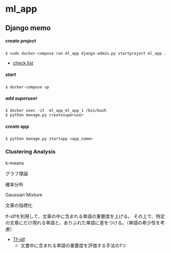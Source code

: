 ml_app
===

## Django memo

##### create project

```
$ sudo docker-compose run ml_app django-admin.py startproject ml_app .
```

 - [check list](https://docs.djangoproject.com/en/2.1/howto/deployment/checklist/)

##### start
 
```
$ docker-compose up
```

##### add superuser

```
$ docker exec -it  ml_app_ml_app_1 /bin/bash
$ python manage.py createsuperuser
```


##### create app

```
$ python manage.py startapp <app_name>
```


### Clustering Analysis


k-means

グラフ理論

確率分布

Gaussian Mixture

文章の指標化

tf-idfを利用して、文章の中に含まれる単語の重要度を上げる。
その上で、特定の文章にだけ現れる単語と、ありふれた単語に差をつける。（単語の希少性を考慮）

 - [Tf-idf](https://ja.wikipedia.org/wiki/Tf-idf)
    - 文書中に含まれる単語の重要度を評価する手法の1つ
    



